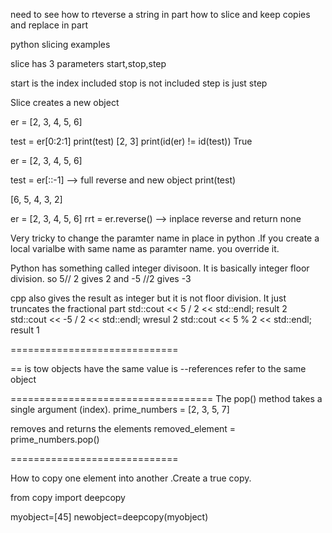 need to see how to rteverse a string in part
how to slice and keep copies and replace in part


python slicing examples

slice has 3 parameters start,stop,step

start is the index included
stop is not included
step is just step

Slice creates a new object


er = [2, 3, 4, 5, 6]

test = er[0:2:1]
print(test)
[2, 3]
print(id(er) != id(test))
True

er = [2, 3, 4, 5, 6]

test = er[::-1]  --> full reverse and new object
print(test)

[6, 5, 4, 3, 2]

er = [2, 3, 4, 5, 6]
rrt = er.reverse() --> inplace reverse and return none


Very tricky to change the paramter name in place in python
.If you create a local varialbe with same name as paramter name.
you override it.

Python has something called integer divisoon.
It is basically integer floor division.
so 5// 2 gives 2
and -5 //2 gives -3

cpp also gives the result as integer but it is not floor division.
It just truncates the fractional part
    std::cout << 5 / 2 << std::endl; result 2
    std::cout << -5 / 2 << std::endl; wresul 2
std::cout << 5 % 2 << std::endl; 
result 1

=============================



== is tow objects have the same value
is --references refer to the same object

===================================
The pop() method takes a single argument (index).
prime_numbers = [2, 3, 5, 7]

removes and returns the elements
removed_element = prime_numbers.pop()

=============================


How to copy one element into another .Create a true copy.

from copy import deepcopy

myobject=[45]
newobject=deepcopy(myobject)

